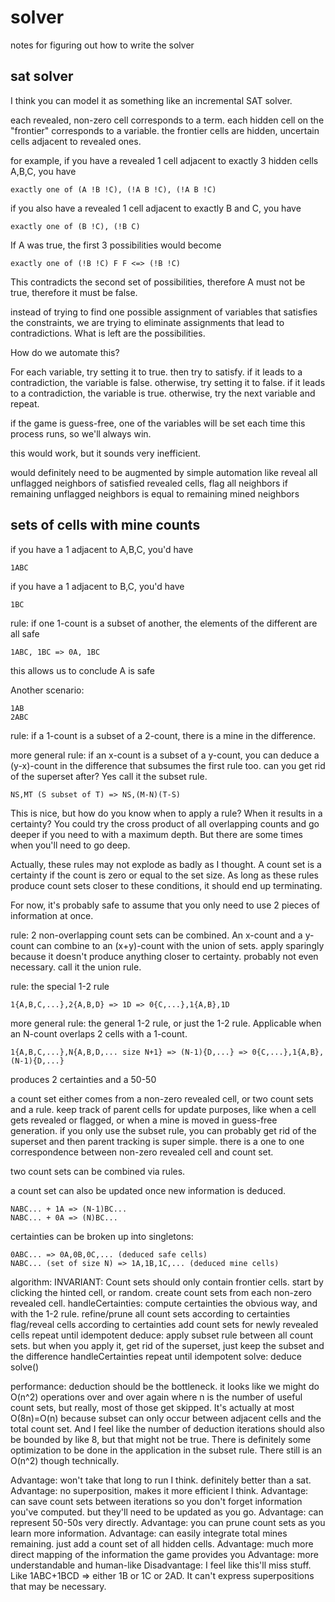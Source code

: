 # solver

notes for figuring out how to write the solver


## sat solver

I think you can model it as something like an incremental SAT solver.

each revealed, non-zero cell corresponds to a term. each hidden cell on the "frontier" corresponds to a variable.
the frontier cells are hidden, uncertain cells adjacent to revealed ones.

for example, if you have a revealed 1 cell adjacent to exactly 3 hidden cells A,B,C, you have 

```
exactly one of (A !B !C), (!A B !C), (!A B !C)
```

if you also have a revealed 1 cell adjacent to exactly B and C, you have

```
exactly one of (B !C), (!B C)
```

If A was true, the first 3 possibilities would become

```
exactly one of (!B !C) F F <=> (!B !C)
```

This contradicts the second set of possibilities, therefore A must not be true, therefore it must be false.

instead of trying to find one possible assignment of variables that satisfies the constraints, we are trying to eliminate
assignments that lead to contradictions. What is left are the possibilities.

How do we automate this?

For each variable, try setting it to true. then try to satisfy. if it leads to a contradiction, the variable is false. otherwise,
try setting it to false. if it leads to a contradiction, the variable is true. otherwise, try the next variable and repeat.

if the game is guess-free, one of the variables will be set each time this process runs, so we'll always win.

this would work, but it sounds very inefficient.

would definitely need to be augmented by simple automation like reveal all unflagged neighbors of satisfied revealed cells,
flag all neighbors if remaining unflagged neighbors is equal to remaining mined neighbors

## sets of cells with mine counts

if you have a 1 adjacent to A,B,C, you'd have

```
1ABC
```

if you have a 1 adjacent to B,C, you'd have

```
1BC
```

rule: if one 1-count is a subset of another, the elements of the different are all safe

```
1ABC, 1BC => 0A, 1BC
```

this allows us to conclude A is safe

Another scenario:
```
1AB
2ABC
```

rule: if a 1-count is a subset of a 2-count, there is a mine in the difference.

more general rule: if an x-count is a subset of a y-count, you can deduce a (y-x)-count in the difference
that subsumes the first rule too. can you get rid of the superset after? Yes
call it the subset rule.
```
NS,MT (S subset of T) => NS,(M-N)(T-S)
```

This is nice, but how do you know when to apply a rule? When it results in a certainty?
You could try the cross product of all overlapping counts and go deeper if you need to with a maximum depth.
But there are some times when you'll need to go deep.

Actually, these rules may not explode as badly as I thought. A count set is a certainty if the count is zero or equal to the set size.
As long as these rules produce count sets closer to these conditions, it should end up terminating.

For now, it's probably safe to assume that you only need to use 2 pieces of information at once.

rule: 2 non-overlapping count sets can be combined. An x-count and a y-count can combine to an (x+y)-count with the union of sets.
apply sparingly because it doesn't produce anything closer to certainty. probably not even necessary.
call it the union rule.

rule: the special 1-2 rule
```
1{A,B,C,...},2{A,B,D} => 1D => 0{C,...},1{A,B},1D
```
more general rule: the general 1-2 rule, or just the 1-2 rule. Applicable when an N-count overlaps 2 cells with a 1-count.
```
1{A,B,C,...},N{A,B,D,... size N+1} => (N-1){D,...} => 0{C,...},1{A,B},(N-1){D,...}
```
produces 2 certainties and a 50-50

a count set either comes from a non-zero revealed cell, or two count sets and a rule. keep track of parent cells for update purposes, like
when a cell gets revealed or flagged, or when a mine is moved in guess-free generation.
if you only use the subset rule, you can probably get rid of the superset and then parent tracking is super simple. there is a one to one
correspondence between non-zero revealed cell and count set.

two count sets can be combined via rules.

a count set can also be updated once new information is deduced.
```
NABC... + 1A => (N-1)BC...
NABC... + 0A => (N)BC...
```

certainties can be broken up into singletons:
```
0ABC... => 0A,0B,0C,... (deduced safe cells)
NABC... (set of size N) => 1A,1B,1C,... (deduced mine cells)
```

algorithm:
INVARIANT: Count sets should only contain frontier cells.
start by clicking the hinted cell, or random.
create count sets from each non-zero revealed cell.
handleCertainties:
  compute certainties the obvious way, and with the 1-2 rule.
  refine/prune all count sets according to certainties
  flag/reveal cells according to certainties
  add count sets for newly revealed cells
  repeat until idempotent
deduce:
  apply subset rule between all count sets. but when you apply it, get rid of the superset, just keep the subset and the difference
  handleCertainties
  repeat until idempotent
solve:
  deduce
solve()



performance:
deduction should be the bottleneck.
it looks like we might do O(n^2) operations over and over again where n is the number of useful count sets, but really,
most of those get skipped. It's actually at most O(8n)=O(n) because subset can only occur between adjacent cells and the total count set.
And I feel like the number of deduction iterations should also be bounded by like 8, but that might not be true.
There is definitely some optimization to be done in the application in the subset rule.
There still is an O(n^2) though technically.

Advantage: won't take that long to run I think. definitely better than a sat.
Advantage: no superposition, makes it more efficient I think.
Advantage: can save count sets between iterations so you don't forget information you've computed. but they'll need to be updated as you go.
Advantage: can represent 50-50s very directly.
Advantage: you can prune count sets as you learn more information.
Advantage: can easily integrate total mines remaining. just add a count set of all hidden cells.
Advantage: much more direct mapping of the information the game provides you
Advantage: more understandable and human-like
Disadvantage: I feel like this'll miss stuff. Like 1ABC+1BCD => either 1B or 1C or 2AD. It can't express superpositions that may be necessary.

